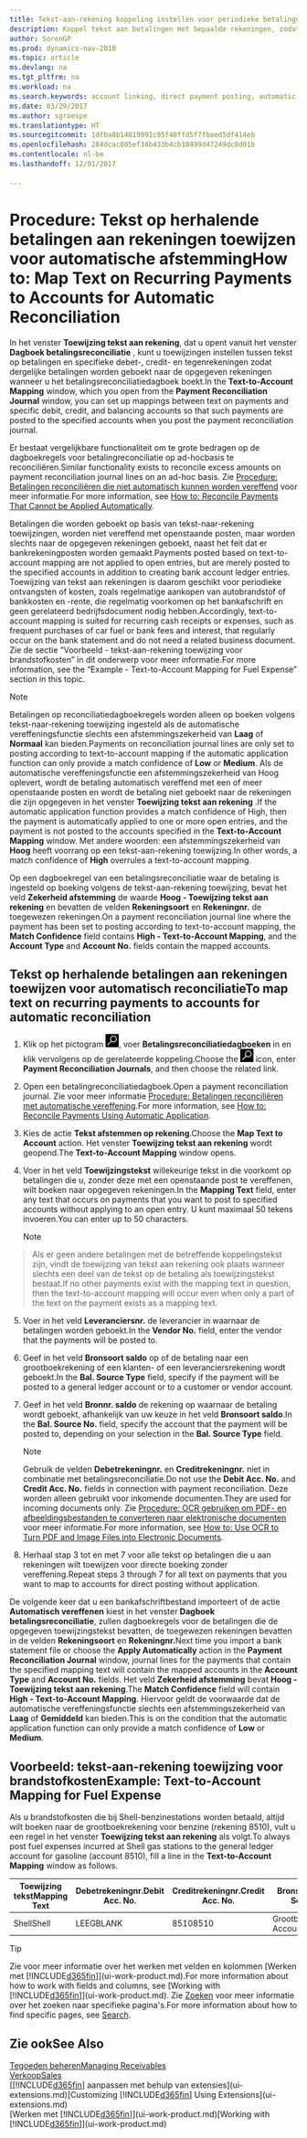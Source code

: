 ```yaml
---
title: Tekst-aan-rekening koppeling instellen voor periodieke betalingen | Microsoft Docs
description: Koppel tekst aan betalingen met bepaalde rekeningen, zodat betalingen naar de rekeningen geboekt worden als u het betalingsreconciliatiedagboek boekt.
author: SorenGP
ms.prod: dynamics-nav-2018
ms.topic: article
ms.devlang: na
ms.tgt_pltfrm: na
ms.workload: na
ms.search.keywords: account linking, direct payment posting, automatic payment processing, reconcile payment, recurring expense, recurring cash receipt
ms.date: 03/29/2017
ms.author: sgroespe
ms.translationtype: HT
ms.sourcegitcommit: 1dfba8b14019991c95f40ffd5f7fbaed5df414eb
ms.openlocfilehash: 284dcac805ef34b433b4cb18499d47249dc8d01b
ms.contentlocale: nl-be
ms.lasthandoff: 12/01/2017

---
```

# <a name="how-to-map-text-on-recurring-payments-to-accounts-for-automatic-reconciliation"></a><span data-ttu-id="fbebb-103">Procedure: Tekst op herhalende betalingen aan rekeningen toewijzen voor automatische afstemming</span><span class="sxs-lookup"><span data-stu-id="fbebb-103">How to: Map Text on Recurring Payments to Accounts for Automatic Reconciliation</span></span>
<span data-ttu-id="fbebb-104">In het venster **Toewijzing tekst aan rekening**, dat u opent vanuit het venster **Dagboek betalingsreconciliatie** , kunt u toewijzingen instellen tussen tekst op betalingen en specifieke debet-, credit- en tegenrekeningen zodat dergelijke betalingen worden geboekt naar de opgegeven rekeningen wanneer u het betalingsreconciliatiedagboek boekt.</span><span class="sxs-lookup"><span data-stu-id="fbebb-104">In the **Text-to-Account Mapping** window, which you open from the **Payment Reconciliation Journal** window, you can set up mappings between text on payments and specific debit, credit, and balancing accounts so that such payments are posted to the specified accounts when you post the payment reconciliation journal.</span></span>

<span data-ttu-id="fbebb-105">Er bestaat vergelijkbare functionaliteit om te grote bedragen op de dagboekregels voor betalingreconciliatie op ad-hocbasis te reconciliëren.</span><span class="sxs-lookup"><span data-stu-id="fbebb-105">Similar functionality exists to reconcile excess amounts on payment reconciliation journal lines on an ad-hoc basis.</span></span> <span data-ttu-id="fbebb-106">Zie [Procedure: Betalingen reconciliëren die niet automatisch kunnen worden vereffend](receivables-how-reconcile-payments-cannot-apply-auto.md) voor meer informatie.</span><span class="sxs-lookup"><span data-stu-id="fbebb-106">For more information, see [How to: Reconcile Payments That Cannot be Applied Automatically](receivables-how-reconcile-payments-cannot-apply-auto.md).</span></span>

<span data-ttu-id="fbebb-107">Betalingen die worden geboekt op basis van tekst-naar-rekening toewijzingen, worden niet vereffend met openstaande posten, maar worden slechts naar de opgegeven rekeningen geboekt, naast het feit dat er bankrekeningposten worden gemaakt.</span><span class="sxs-lookup"><span data-stu-id="fbebb-107">Payments posted based on text-to-account mapping are not applied to open entries, but are merely posted to the specified accounts in addition to creating bank account ledger entries.</span></span> <span data-ttu-id="fbebb-108">Toewijzing van tekst aan rekeningen is daarom geschikt voor periodieke ontvangsten of kosten, zoals regelmatige aankopen van autobrandstof of bankkosten en -rente, die regelmatig voorkomen op het bankafschrift en geen gerelateerd bedrijfsdocument nodig hebben.</span><span class="sxs-lookup"><span data-stu-id="fbebb-108">Accordingly, text-to-account mapping is suited for recurring cash receipts or expenses, such as frequent purchases of car fuel or bank fees and interest, that regularly occur on the bank statement and do not need a related business document.</span></span> <span data-ttu-id="fbebb-109">Zie de sectie “Voorbeeld - tekst-aan-rekening toewijzing voor brandstofkosten” in dit onderwerp voor meer informatie.</span><span class="sxs-lookup"><span data-stu-id="fbebb-109">For more information, see the “Example - Text-to-Account Mapping for Fuel Expense” section in this topic.</span></span>

> [!NOTE]  
>   <span data-ttu-id="fbebb-110">Betalingen op reconciliatiedagboekregels worden alleen op boeken volgens tekst-naar-rekening toewijzing ingesteld als de automatische vereffeningsfunctie slechts een afstemmingszekerheid van **Laag** of **Normaal** kan bieden.</span><span class="sxs-lookup"><span data-stu-id="fbebb-110">Payments on reconciliation journal lines are only set to posting according to text-to-account mapping if the automatic application function can only provide a match confidence of **Low** or **Medium**.</span></span> <span data-ttu-id="fbebb-111">Als de automatische vereffeningsfunctie een afstemmingszekerheid van Hoog oplevert, wordt de betaling automatisch vereffend met een of meer openstaande posten en wordt de betaling niet geboekt naar de rekeningen die zijn opgegeven in het venster **Toewijzing tekst aan rekening** .</span><span class="sxs-lookup"><span data-stu-id="fbebb-111">If the automatic application function provides a match confidence of High, then the payment is automatically applied to one or more open entries, and the payment is not posted to the accounts specified in the **Text-to-Account Mapping** window.</span></span> <span data-ttu-id="fbebb-112">Met andere woorden: een afstemmingszekerheid van **Hoog** heeft voorrang op een tekst-aan-rekening toewijzing.</span><span class="sxs-lookup"><span data-stu-id="fbebb-112">In other words, a match confidence of **High** overrules a text-to-account mapping.</span></span>

<span data-ttu-id="fbebb-113">Op een dagboekregel van een betalingsreconciliatie waar de betaling is ingesteld op boeking volgens de tekst-aan-rekening toewijzing, bevat het veld **Zekerheid afstemming** de waarde **Hoog - Toewijzing tekst aan rekening** en bevatten de velden **Rekeningsoort** en **Rekeningnr.** de toegewezen rekeningen.</span><span class="sxs-lookup"><span data-stu-id="fbebb-113">On a payment reconciliation journal line where the payment has been set to posting according to text-to-account mapping, the **Match Confidence** field contains **High - Text-to-Account Mapping**, and the **Account Type** and **Account No.** fields contain the mapped accounts.</span></span>

## <a name="to-map-text-on-recurring-payments-to-accounts-for-automatic-reconciliation"></a><span data-ttu-id="fbebb-114">Tekst op herhalende betalingen aan rekeningen toewijzen voor automatisch reconciliatie</span><span class="sxs-lookup"><span data-stu-id="fbebb-114">To map text on recurring payments to accounts for automatic reconciliation</span></span>
1. <span data-ttu-id="fbebb-115">Klik op het pictogram ![Zoeken naar pagina of rapport](media/ui-search/search_small.png "pictogram Zoeken naar pagina of rapport"), voer **Betalingsreconciliatiedagboeken** in en klik vervolgens op de gerelateerde koppeling.</span><span class="sxs-lookup"><span data-stu-id="fbebb-115">Choose the ![Search for Page or Report](media/ui-search/search_small.png "Search for Page or Report icon") icon, enter **Payment Reconciliation Journals**, and then choose the related link.</span></span>
2. <span data-ttu-id="fbebb-116">Open een betalingreconciliatiedagboek.</span><span class="sxs-lookup"><span data-stu-id="fbebb-116">Open a payment reconciliation journal.</span></span> <span data-ttu-id="fbebb-117">Zie voor meer informatie [Procedure: Betalingen reconciliëren met automatische vereffening](receivables-how-reconcile-payments-auto-application.md).</span><span class="sxs-lookup"><span data-stu-id="fbebb-117">For more information, see [How to: Reconcile Payments Using Automatic Application](receivables-how-reconcile-payments-auto-application.md).</span></span>
3. <span data-ttu-id="fbebb-118">Kies de actie **Tekst afstemmen op rekening**.</span><span class="sxs-lookup"><span data-stu-id="fbebb-118">Choose the **Map Text to Account** action.</span></span> <span data-ttu-id="fbebb-119">Het venster **Toewijzing tekst aan rekening** wordt geopend.</span><span class="sxs-lookup"><span data-stu-id="fbebb-119">The **Text-to-Account Mapping** window opens.</span></span>
4. <span data-ttu-id="fbebb-120">Voer in het veld **Toewijzingstekst** willekeurige tekst in die voorkomt op betalingen die u, zonder deze met een openstaande post te vereffenen, wilt boeken naar opgegeven rekeningen.</span><span class="sxs-lookup"><span data-stu-id="fbebb-120">In the **Mapping Text** field, enter any text that occurs on payments that you want to post to specified accounts without applying to an open entry.</span></span> <span data-ttu-id="fbebb-121">U kunt maximaal 50 tekens invoeren.</span><span class="sxs-lookup"><span data-stu-id="fbebb-121">You can enter up to 50 characters.</span></span>

    > [!NOTE]  
>   <span data-ttu-id="fbebb-122">Als er geen andere betalingen met de betreffende koppelingstekst zijn, vindt de toewijzing van tekst aan rekening ook plaats wanneer slechts een deel van de tekst op de betaling als toewijzingstekst bestaat.</span><span class="sxs-lookup"><span data-stu-id="fbebb-122">If no other payments exist with the mapping text in question, then the text-to-account mapping will occur even when only a part of the text on the payment exists as a mapping text.</span></span>
5. <span data-ttu-id="fbebb-123">Voer in het veld **Leveranciersnr.** de leverancier in waarnaar de betalingen worden geboekt.</span><span class="sxs-lookup"><span data-stu-id="fbebb-123">In the **Vendor No.** field, enter the vendor that the payments will be posted to.</span></span>
6. <span data-ttu-id="fbebb-124">Geef in het veld **Bronsoort saldo** op of de betaling naar een grootboekrekening of een klanten- of een leveranciersrekening wordt geboekt.</span><span class="sxs-lookup"><span data-stu-id="fbebb-124">In the **Bal. Source Type** field, specify if the payment will be posted to a general ledger account or to a customer or vendor account.</span></span>
7. <span data-ttu-id="fbebb-125">Geef in het veld **Bronnr. saldo** de rekening op waarnaar de betaling wordt geboekt, afhankelijk van uw keuze in het veld **Bronsoort saldo**.</span><span class="sxs-lookup"><span data-stu-id="fbebb-125">In the **Bal. Source No.** field, specify the account that the payment will be posted to, depending on your selection in the **Bal. Source Type** field.</span></span>

    > [!NOTE]
    > <span data-ttu-id="fbebb-126">Gebruik de velden **Debetrekeningnr.** en **Creditrekeningnr.** niet in combinatie met betalingsreconciliatie.</span><span class="sxs-lookup"><span data-stu-id="fbebb-126">Do not use the **Debit Acc. No.** and **Credit Acc. No.** fields in connection with payment reconciliation.</span></span> <span data-ttu-id="fbebb-127">Deze worden alleen gebruikt voor inkomende documenten.</span><span class="sxs-lookup"><span data-stu-id="fbebb-127">They are used for incoming documents only.</span></span> <span data-ttu-id="fbebb-128">Zie [Procedure: OCR gebruiken om PDF- en afbeeldingsbestanden te converteren naar elektronische documenten](across-how-use-ocr-pdf-images-files.md) voor meer informatie.</span><span class="sxs-lookup"><span data-stu-id="fbebb-128">For more information, see [How to: Use OCR to Turn PDF and Image Files into Electronic Documents](across-how-use-ocr-pdf-images-files.md).</span></span>

8. <span data-ttu-id="fbebb-129">Herhaal stap 3 tot en met 7 voor alle tekst op betalingen die u aan rekeningen wilt toewijzen voor directe boeking zonder vereffening.</span><span class="sxs-lookup"><span data-stu-id="fbebb-129">Repeat steps 3 through 7 for all text on payments that you want to map to accounts for direct posting without application.</span></span>

<span data-ttu-id="fbebb-130">De volgende keer dat u een bankafschriftbestand importeert of de actie **Automatisch vereffenen** kiest in het venster **Dagboek betalingsreconciliatie**, zullen dagboekregels voor de betalingen die de opgegeven toewijzingstekst bevatten, de toegewezen rekeningen bevatten in de velden **Rekeningsoort** en **Rekeningnr.**</span><span class="sxs-lookup"><span data-stu-id="fbebb-130">Next time you import a bank statement file or choose the **Apply Automatically** action in the **Payment Reconciliation Journal** window, journal lines for the payments that contain the specified mapping text will contain the mapped accounts in the **Account Type** and **Account No.** fields.</span></span> <span data-ttu-id="fbebb-131">Het veld **Zekerheid afstemming** bevat **Hoog - Toewijzing tekst aan rekening**.</span><span class="sxs-lookup"><span data-stu-id="fbebb-131">The **Match Confidence** field will contain **High - Text-to-Account Mapping**.</span></span> <span data-ttu-id="fbebb-132">Hiervoor geldt de voorwaarde dat de automatische vereffeningsfunctie slechts een afstemmingszekerheid van **Laag** of **Gemiddeld** kan bieden.</span><span class="sxs-lookup"><span data-stu-id="fbebb-132">This is on the condition that the automatic application function can only provide a match confidence of **Low** or **Medium**.</span></span>

## <a name="example-text-to-account-mapping-for-fuel-expense"></a><span data-ttu-id="fbebb-133">Voorbeeld: tekst-aan-rekening toewijzing voor brandstofkosten</span><span class="sxs-lookup"><span data-stu-id="fbebb-133">Example: Text-to-Account Mapping for Fuel Expense</span></span>
<span data-ttu-id="fbebb-134">Als u brandstofkosten die bij Shell-benzinestations worden betaald, altijd wilt boeken naar de grootboekrekening voor benzine (rekening 8510), vult u een regel in het venster **Toewijzing tekst aan rekening** als volgt.</span><span class="sxs-lookup"><span data-stu-id="fbebb-134">To always post fuel expenses incurred at Shell gas stations to the general ledger account for gasoline (account 8510), fill a line in the **Text-to-Account Mapping** window as follows.</span></span>

| <span data-ttu-id="fbebb-135">Toewijzing tekst</span><span class="sxs-lookup"><span data-stu-id="fbebb-135">Mapping Text</span></span> | <span data-ttu-id="fbebb-136">Debetrekeningnr.</span><span class="sxs-lookup"><span data-stu-id="fbebb-136">Debit Acc. No.</span></span> | <span data-ttu-id="fbebb-137">Creditrekeningnr.</span><span class="sxs-lookup"><span data-stu-id="fbebb-137">Credit Acc. No.</span></span> | <span data-ttu-id="fbebb-138">Bronsoort saldo</span><span class="sxs-lookup"><span data-stu-id="fbebb-138">Bal. Source Type</span></span> | <span data-ttu-id="fbebb-139">Bronnr. saldo</span><span class="sxs-lookup"><span data-stu-id="fbebb-139">Bal. Source No.</span></span> |
| --- | --- | --- | --- | --- |
| <span data-ttu-id="fbebb-140">Shell</span><span class="sxs-lookup"><span data-stu-id="fbebb-140">Shell</span></span> |<span data-ttu-id="fbebb-141">LEEG</span><span class="sxs-lookup"><span data-stu-id="fbebb-141">BLANK</span></span> |<span data-ttu-id="fbebb-142">8510</span><span class="sxs-lookup"><span data-stu-id="fbebb-142">8510</span></span> |<span data-ttu-id="fbebb-143">Grootboekrekening</span><span class="sxs-lookup"><span data-stu-id="fbebb-143">G/L Account</span></span> |<span data-ttu-id="fbebb-144">LEEG</span><span class="sxs-lookup"><span data-stu-id="fbebb-144">BLANK</span></span> |

> [!TIP]  
>   <span data-ttu-id="fbebb-145">Zie voor meer informatie over het werken met velden en kolommen [Werken met [!INCLUDE[d365fin](includes/d365fin_long_md.md)]](ui-work-product.md).</span><span class="sxs-lookup"><span data-stu-id="fbebb-145">For more information about how to work with fields and columns, see [Working with [!INCLUDE[d365fin](includes/d365fin_long_md.md)]](ui-work-product.md).</span></span> <span data-ttu-id="fbebb-146">Zie [Zoeken](ui-search.md) voor meer informatie over het zoeken naar specifieke pagina's.</span><span class="sxs-lookup"><span data-stu-id="fbebb-146">For more information about how to find specific pages, see [Search](ui-search.md).</span></span>

## <a name="see-also"></a><span data-ttu-id="fbebb-147">Zie ook</span><span class="sxs-lookup"><span data-stu-id="fbebb-147">See Also</span></span>
[<span data-ttu-id="fbebb-148">Tegoeden beheren</span><span class="sxs-lookup"><span data-stu-id="fbebb-148">Managing Receivables</span></span>](receivables-manage-receivables.md)  
[<span data-ttu-id="fbebb-149">Verkoop</span><span class="sxs-lookup"><span data-stu-id="fbebb-149">Sales</span></span>](sales-manage-sales.md)  
<span data-ttu-id="fbebb-150">[[!INCLUDE[d365fin](includes/d365fin_md.md)] aanpassen met behulp van extensies](ui-extensions.md)</span><span class="sxs-lookup"><span data-stu-id="fbebb-150">[Customizing [!INCLUDE[d365fin](includes/d365fin_md.md)] Using Extensions](ui-extensions.md)</span></span>  
<span data-ttu-id="fbebb-151">[Werken met [!INCLUDE[d365fin](includes/d365fin_md.md)]](ui-work-product.md)</span><span class="sxs-lookup"><span data-stu-id="fbebb-151">[Working with [!INCLUDE[d365fin](includes/d365fin_md.md)]](ui-work-product.md)</span></span>

